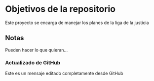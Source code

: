 # Objetivos de la repositorio

Este proyecto se encarga de manejar los planes de la liga de la justicia


## Notas
Pueden hacer lo que quieran...

### Actualizado de GitHub
Este es un mensaje editado completamente desde GitHub
